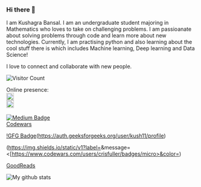 ### Hi there 👋
I am Kushagra Bansal. I am an undergraduate student majoring in Mathematics who loves to take on challenging problems. I am passioanate about solving problems through code and learn more about new technologies. Currently, I am practising python and also learning about the cool stuff there is which includes Machine learning, Deep learning and Data Science!

I love to connect and collaborate with new people.

![Visitor Count](https://profile-counter.glitch.me/{Kush1101}/count.svg)

Online presence: 
<br>
<a href="https://www.linkedin.com/in/kushagra-bansal-96862a19b/" target="blank"><img align="center" src="https://cdn.jsdelivr.net/npm/simple-icons@3.0.1/icons/linkedin.svg" alt="LinkedIn" height="20" width="20" /></a>
<br>
<a href="https://stackoverflow.com/users/13550402/kushagra-bansal" target="blank"><img align="center" src="https://cdn.jsdelivr.net/npm/simple-icons@3.0.1/icons/stackoverflow.svg" alt="StackOverflow" height="20" width="20" /></a>
<br><br>
[![Medium Badge](https://img.shields.io/badge/-Medium-000?style=flat&logo=Medium&logoColor=white)](https://medium.com/@kushagra1101)
<br>
[Codewars](https://www.codewars.com/users/crisfuller)

[!GFG Badge](https://img.shields.io/badge/GeeksForGeeks-Kushagra-brightgreen)(https://auth.geeksforgeeks.org/user/kush11/profile)

(https://img.shields.io/static/v1?label=<codewars>&message=<[https://www.codewars.com/users/crisfuller/badges/micro>&color=<orange>)

[GoodReads](https://www.goodreads.com/user/show/115877948-kushagra-bansal)

![My github stats](https://github-readme-stats.vercel.app/api?username=Kush1101&show_icons=true&hide_border=true)

<!--
**Kush1101/Kush1101** is a ✨ _special_ ✨ repository because its `README.md` (this file) appears on your GitHub profile.

Here are some ideas to get you started:

- 🔭 I’m currently working on ...
- 🌱 I’m currently learning ...
- 👯 I’m looking to collaborate on ...
- 🤔 I’m looking for help with ...
- 💬 Ask me about ...
- 📫 How to reach me: ...
- 😄 Pronouns: ...
- ⚡ Fun fact: ...
-->
